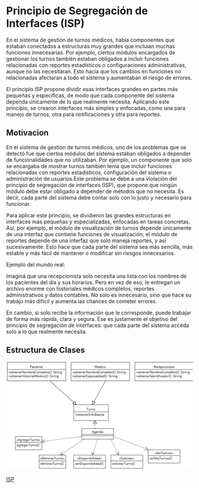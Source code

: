 # Principio de Segregación de Interfaces (ISP)
En el sistema de gestión de turnos médicos, había componentes que estaban conectados a estructuras muy grandes que incluían muchas funciones innecesarias. Por ejemplo, ciertos módulos encargados de gestionar los turnos también estaban obligados a incluir funciones relacionadas con reportes estadísticos o configuraciones administrativas, aunque no las necesitaran. Esto hacía que los cambios en funciones no relacionadas afectaran a todo el sistema y aumentaban el riesgo de errores.

El principio ISP propone dividir esas interfaces grandes en partes más pequeñas y específicas, de modo que cada componente del sistema dependa únicamente de lo que realmente necesita. Aplicando este principio, se crearon interfaces más simples y enfocadas, como una para manejo de turnos, otra para notificaciones y otra para reportes.

## Motivacion 

En el sistema de gestión de turnos médicos, uno de los problemas que se detectó fue que ciertos módulos del sistema estaban obligados a depender de funcionalidades que no utilizaban. Por ejemplo, un componente que solo se encargaba de mostrar turnos también tenía que incluir funciones relacionadas con reportes estadísticos, configuración del sistema o administración de usuarios.Este problema se debe a una violación del principio de segregación de interfaces (ISP), que propone que ningún módulo debe estar obligado a depender de métodos que no necesita. Es decir, cada parte del sistema debe contar solo con lo justo y necesario para funcionar.

Para aplicar este principio, se dividieron las grandes estructuras en interfaces más pequeñas y especializadas, enfocadas en tareas concretas. Así, por ejemplo, el módulo de visualización de turnos depende únicamente de una interfaz que contiene funciones de visualización; el módulo de reportes depende de una interfaz que solo maneja reportes, y así sucesivamente. Esto hace que cada parte del sistema sea más sencilla, más estable y más fácil de mantener o modificar sin riesgos innecesarios.

Ejemplo del mundo real: 

Imaginá que una recepcionista solo necesita una lista con los nombres de los pacientes del día y sus horarios. Pero en vez de eso, le entregan un archivo enorme con historiales médicos completos, reportes administrativos y datos contables. No solo es innecesario, sino que hace su trabajo más difícil y aumenta las chances de cometer errores.

En cambio, si solo recibe la información que le corresponde, puede trabajar de forma más rápida, clara y segura. Ese es justamente el objetivo del principio de segregación de interfaces: que cada parte del sistema acceda solo a lo que realmente necesita.



## Estructura de Clases

![SOLIDisp jpeg](isp.png)

[ISP](https://drive.google.com/file/d/1eZuJxdsszW-ZRbZB7j36EWNnsREOM0r8/view?usp=sharing)
